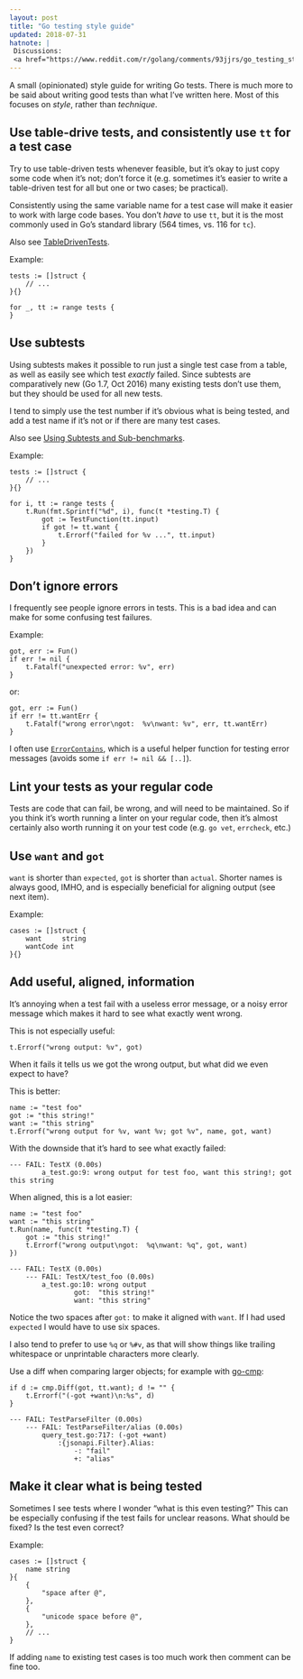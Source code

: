 ```yaml
---
layout: post
title: "Go testing style guide"
updated: 2018-07-31
hatnote: |
 Discussions:
 <a href="https://www.reddit.com/r/golang/comments/93jjrs/go_testing_style_guide/">/r/golang</a>.
---
```


A small (opinionated) style guide for writing Go tests. There is much more to be
said about writing good tests than what I’ve written here. Most of this focuses
on *style*, rather than *technique*.

Use table-drive tests, and consistently use `tt` for a test case
----------------------------------------------------------------

Try to use table-driven tests whenever feasible, but it’s okay to just copy some
code when it’s not; don’t force it (e.g. sometimes it’s easier to write a
table-driven test for all but one or two cases; be practical).

Consistently using the same variable name for a test case will make it easier to
work with large code bases. You don’t *have* to use `tt`, but it is the most
commonly used in Go’s standard library (564 times, vs. 116 for `tc`).

Also see [TableDrivenTests](https://github.com/golang/go/wiki/TableDrivenTests).

Example:

	tests := []struct {
		// ...
	}{}

	for _, tt := range tests {
	}

Use subtests
------------

Using subtests makes it possible to run just a single test case from a table, as
well as easily see which test *exactly* failed. Since subtests are comparatively
new (Go 1.7, Oct 2016) many existing tests don’t use them, but they should be
used for all new tests.

I tend to simply use the test number if it’s obvious what is being tested, and
add a test name if it’s not or if there are many test cases.

Also see [Using Subtests and Sub-benchmarks](https://blog.golang.org/subtests).

Example:

	tests := []struct {
		// ...
	}{}

	for i, tt := range tests {
		t.Run(fmt.Sprintf("%d", i), func(t *testing.T) {
			got := TestFunction(tt.input)
			if got != tt.want {
				t.Errorf("failed for %v ...", tt.input)
			}
		})
	}

Don’t ignore errors
-------------------

I frequently see people ignore errors in tests. This is a bad idea and can make
for some confusing test failures.


Example:

    got, err := Fun()
    if err != nil {
        t.Fatalf("unexpected error: %v", err)
    }

or:

    got, err := Fun()
    if err != tt.wantErr {
        t.Fatalf("wrong error\ngot:  %v\nwant: %v", err, tt.wantErr)
    }

I often use
[`ErrorContains`](https://github.com/Teamwork/test/blob/859eda3cd87ed7713df79c5bb2b2a90601ad0524/test.go#L13-L26),
which is a useful helper function for testing error messages (avoids some `if
err != nil && [..]`).

Lint your tests as your regular code
------------------------------------

Tests are code that can fail, be wrong, and will need to be maintained. So if
you think it’s worth running a linter on your regular code, then it’s almost
certainly also worth running it on your test code (e.g. `go vet`, `errcheck`,
etc.)

Use `want` and `got`
--------------------

`want` is shorter than `expected`, `got` is shorter than `actual`. Shorter names
is always good, IMHO, and is especially beneficial for aligning output (see next
item).

Example:

    cases := []struct {
        want     string
        wantCode int
    }{}

Add useful, aligned, information
--------------------------------

It’s annoying when a test fail with a useless error message, or a noisy error
message which makes it hard to see what exactly went wrong.

This is not especially useful:

    t.Errorf("wrong output: %v", got)

When it fails it tells us we got the wrong output, but what did we even expect
to have?

This is better:

    name := "test foo"
    got := "this string!"
    want := "this string"
    t.Errorf("wrong output for %v, want %v; got %v", name, got, want)

With the downside that it’s hard to see what exactly failed:

	--- FAIL: TestX (0.00s)
			a_test.go:9: wrong output for test foo, want this string!; got this string

When aligned, this is a lot easier:

    name := "test foo"
    want := "this string"
    t.Run(name, func(t *testing.T) {
        got := "this string!"
        t.Errorf("wrong output\ngot:  %q\nwant: %q", got, want)
    })

<!-- -->

	--- FAIL: TestX (0.00s)
		--- FAIL: TestX/test_foo (0.00s)
			a_test.go:10: wrong output
					got:  "this string!"
					want: "this string"

Notice the two spaces after `got:` to make it aligned with `want`. If I had used
`expected` I would have to use six spaces.

I also tend to prefer to use `%q` or `%#v`, as that will show things like
trailing whitespace or unprintable characters more clearly.

Use a diff when comparing larger objects; for example with
[go-cmp](https://github.com/google/go-cmp):

	if d := cmp.Diff(got, tt.want); d != "" {
		t.Errorf("(-got +want)\n:%s", d)
	}

<!-- -->

	--- FAIL: TestParseFilter (0.00s)
		--- FAIL: TestParseFilter/alias (0.00s)
			query_test.go:717: (-got +want)
				:{jsonapi.Filter}.Alias:
					-: "fail"
					+: "alias"

Make it clear what is being tested
----------------------------------

Sometimes I see tests where I wonder “what is this even testing?” This can be
especially confusing if the test fails for unclear reasons. What should be
fixed? Is the test even correct?

Example:

	cases := []struct {
		name string
	}{
		{
			"space after @",
		},
		{
			"unicode space before @",
		},
		// ...
	}

If adding `name` to existing test cases is too much work then comment can be
fine too.
